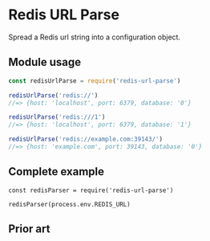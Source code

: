 Redis URL Parse
===============

Spread a Redis url string into a configuration object.

Module usage
------------

```javascript
const redisUrlParse = require('redis-url-parse')

redisUrlParse('redis://')
//=> {host: 'localhost', port: 6379, database: '0'}

redisUrlParse('redis:///1')
//=> {host: 'localhost', port: 6379, database: '1'}

redisUrlParse('redis://example.com:39143/')
//=> {host: 'example.com', port: 39143, database: '0'}
```


Complete example
----------------

```
const redisParser = require('redis-url-parse')

redisParser(process.env.REDIS_URL)
```


Prior art
---------
